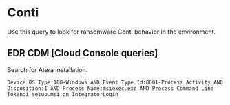 # Conti

Use this query to look for ransomware Conti behavior in the environment.

## EDR CDM [Cloud Console queries]

Search for Atera installation.

```
Device OS Type:100-Windows AND Event Type Id:8001-Process Activity AND Disposition:1 AND Process Name:msiexec.exe AND Process Command Line Token:i setup.msi qn IntegratorLogin
```
